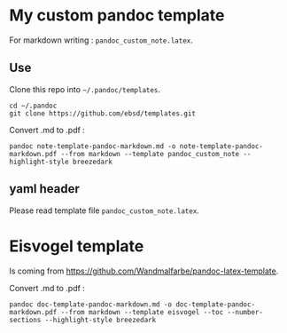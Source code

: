 # My custom pandoc template

For markdown writing : `pandoc_custom_note.latex`.

## Use

Clone this repo into `~/.pandoc/templates`.

```
cd ~/.pandoc
git clone https://github.com/ebsd/templates.git
```

Convert .md to .pdf :

```
pandoc note-template-pandoc-markdown.md -o note-template-pandoc-markdown.pdf --from markdown --template pandoc_custom_note --highlight-style breezedark
```

## yaml header

Please read template file `pandoc_custom_note.latex`.

# Eisvogel template

Is coming from https://github.com/Wandmalfarbe/pandoc-latex-template.

Convert .md to .pdf :

```
pandoc doc-template-pandoc-markdown.md -o doc-template-pandoc-markdown.pdf --from markdown --template eisvogel --toc --number-sections --highlight-style breezedark
```
